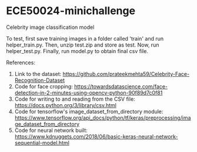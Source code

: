 # ECE50024-minichallenge
Celebrity image classification model


To test, first save training images in a folder called 'train' and run helper_train.py. Then, unzip test.zip and store as test. Now, run helper_test.py. Finally, run model.py to obtain final csv file.



References:

1. Link to the dataset:
   https://github.com/prateekmehta59/Celebrity-Face-Recognition-Dataset
2. Code for face cropping:
   https://towardsdatascience.com/face-detection-in-2-minutes-using-opencv-python-90f89d7c0f81
3. Code for writing to and reading from the CSV file:
   https://docs.python.org/3/library/csv.html
4. Code for tensorflow's image_dataset_from_directory module:
   https://www.tensorflow.org/api_docs/python/tf/keras/preprocessing/image_dataset_from_directory
5. Code for neural network built:
   https://www.kdnuggets.com/2018/06/basic-keras-neural-network-sequential-model.html
